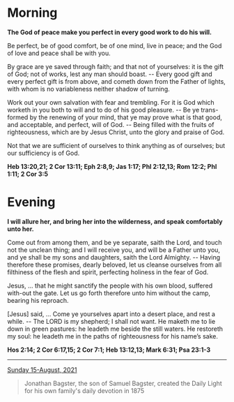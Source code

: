 # Morning

**The God of peace make you perfect in every good work to do his will.**
 
Be perfect, be of good comfort, be of one mind, live in peace; and the God of love and peace shall be with you.
 
By grace are ye saved through faith; and that not of yourselves: it is the gift of God; not of works, lest any man should boast. -- Every good gift and every perfect gift is from above, and cometh down from the Father of lights, with whom is no variableness neither shadow of turning.
 
Work out your own salvation with fear and trembling. For it is God which worketh in you both to will and to do of his good pleasure. -- Be ye trans-formed by the renewing of your mind, that ye may prove what is that good, and acceptable, and perfect, will of God. -- Being filled with the fruits of righteousness, which are by Jesus Christ, unto the glory and praise of God.
 
Not that we are sufficient of ourselves to think anything as of ourselves; but our sufficiency is of God.  

**Heb 13:20,21; 2 Cor 13:11; Eph 2:8,9; Jas 1:17; Phl 2:12,13; Rom 12:2; Phl 1:11; 2 Cor 3:5**

# Evening

**I will allure her, and bring her into the wilderness, and speak comfortably unto her.**
 
Come out from among them, and be ye separate, saith the Lord, and touch not the unclean thing; and I will receive you, and will be a Father unto you, and ye shall be my sons and daughters, saith the Lord Almighty. -- Having therefore these promises, dearly beloved, let us cleanse ourselves from all filthiness of the flesh and spirit, perfecting holiness in the fear of God.
 
Jesus, ... that he might sanctify the people with his own blood, suffered with-out the gate. Let us go forth therefore unto him without the camp, bearing his reproach.
 
[Jesus] said, ... Come ye yourselves apart into a desert place, and rest a while. -- The LORD is my shepherd; I shall not want. He maketh me to lie down in green pastures: he leadeth me beside the still waters. He restoreth my soul: he leadeth me in the paths of righteousness for his name’s sake.  

**Hos 2:14; 2 Cor 6:17,15; 2 Cor 7:1; Heb 13:12,13; Mark 6:31; Psa 23:1-3**

---

[Sunday 15-August, 2021](https://t.me/s/daily_light)

> Jonathan Bagster, the son of Samuel Bagster, created the Daily Light for his own family's daily devotion in 1875

